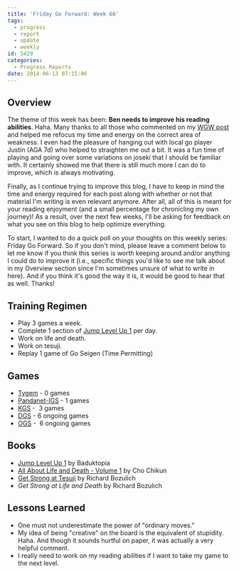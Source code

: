 ```yaml
---
title: 'Friday Go Forward: Week 66'
tags:
  - progress
  - report
  - update
  - weekly
id: 5429
categories:
  - Progress Reports
date: 2014-06-13 07:15:06
---
```


## Overview

The theme of this week has been: **Ben needs to improve his reading abilities**. Haha. Many thanks to all those who commented on my [WGW post](http://www.bengozen.com/returning-fundamentals/ "Returning to the Fundamentals") and helped me refocus my time and energy on the correct area of weakness. I even had the pleasure of hanging out with local go player Justin (AGA 7d) who helped to straighten me out a bit. It was a fun time of playing and going over some variations on joseki that I should be familiar with. It certainly showed me that there is still much more I can do to improve, which is always motivating.

Finally, as I continue trying to improve this blog, I have to keep in mind the time and energy required for each post along with whether or not that material I'm writing is even relevant anymore. After all, all of this is meant for your reading enjoyment (and a small percentage for chronicling my own journey)! As a result, over the next few weeks, I'll be asking for feedback on what you see on this blog to help optimize everything.

To start, I wanted to do a quick poll on your thoughts on this weekly series: Friday Go Forward. So if you don't mind, please leave a comment below to let me know if you think this series is worth keeping around and/or anything I could do to improve it (i.e., specific things you'd like to see me talk about in my Overview section since I'm sometimes unsure of what to write in here)**.** And if you think it's good the way it is, it would be good to hear that as well. Thanks!

## Training Regimen

*   Play 3 games a week.
*   Complete 1 section of [Jump Level Up 1](http://www.bengozen.com/book-review-jump-level-1/ "Book Review: Jump Level Up 1") per day.
*   Work on life and death.
*   Work on tesuji.
*   Replay 1 game of Go Seigen (Time Permitting)

## Games

*   [Tygem](http://www.tygemgo.com "TygemGo Official Site") - 0 games
*   [Pandanet-IGS](http://www.pandanet-igs.com/ "IGS PandaNet Official Site") - 1 games
*   [KGS](http://www.gokgs.com "KGS Website") -  3 games
*   [DGS](http://www.dragongoserver.net/userinfo.php?uid=60385 "Dragon Go Server - BenGoZen") - 6 ongoing games
*   [OGS](http://online-go.com/user/view/549/BenGoZen "Online Go Server - BenGoZen") -  6 ongoing games

## Books

*   [Jump Level Up 1](http://www.bengozen.com/book-review-jump-level-1/ "Book Review: Jump Level Up 1") by Baduktopia
*   [All About Life and Death - Volume 1](http://senseis.xmp.net/?AllAboutLifeAndDeath "All About Life and Death Sensei") by Cho Chikun
*   [Get Strong at Tesuji](http://www.bengozen.com/book-review-get-strong-tesuji/ "Book Review: Get Strong at Tesuji") by Richard Bozulich
*   _Get Strong at Life and Death_ by Richard Bozulich

## Lessons Learned

*   One must not underestimate the power of "ordinary moves."
*   My idea of being "creative" on the board is the equivalent of stupidity. Haha. And though it sounds hurtful on paper, it was actually a very helpful comment.
*   I really need to work on my reading abilities if I want to take my game to the next level.